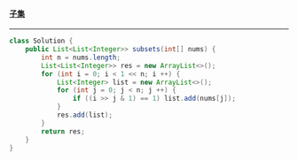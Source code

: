 #### <a href="https://leetcode.cn/problems/subsets/">子集</a>

-------------

```java
class Solution {
    public List<List<Integer>> subsets(int[] nums) {
        int n = nums.length;
        List<List<Integer>> res = new ArrayList<>();
        for (int i = 0; i < 1 << n; i ++) {
            List<Integer> list = new ArrayList<>();
            for (int j = 0; j < n; j ++) {
                if ((i >> j & 1) == 1) list.add(nums[j]);
            }
            res.add(list);
        }
        return res;
    }
}
```

